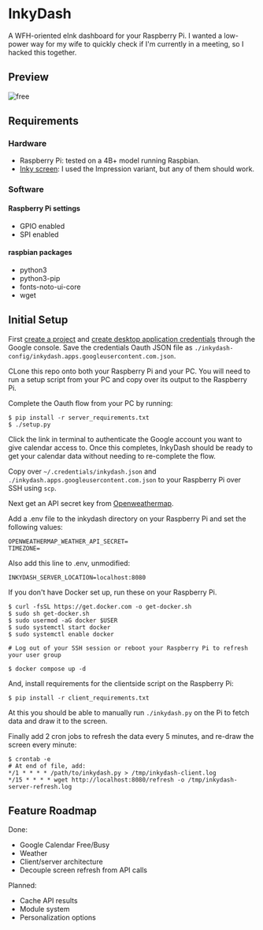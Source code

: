 # InkyDash
A WFH-oriented eInk dashboard for your Raspberry Pi. I wanted a low-power way for my wife to quickly check if I'm currently in a meeting, so I hacked this together.

## Preview
![free](https://user-images.githubusercontent.com/22794371/188255893-9b05c94a-6bd3-4ccb-8c20-d672e9773510.jpeg)

## Requirements
### Hardware
- Raspberry Pi: tested on a 4B+ model running Raspbian.
- [Inky screen](https://shop.pimoroni.com/products/inky-impression-5-7?variant=32298701324371): I used the Impression variant, but any of them should work.
### Software
#### Raspberry Pi settings
- GPIO enabled
- SPI enabled
#### raspbian packages
- python3
- python3-pip
- fonts-noto-ui-core
- wget
## Initial Setup
First [create a project](https://developers.google.com/workspace/guides/create-project) and [create desktop application credentials](https://developers.google.com/workspace/guides/create-credentials) through the Google console.
Save the credentials Oauth JSON file as `./inkydash-config/inkydash.apps.googleusercontent.com.json`.

CLone this repo onto both your Raspberry Pi and your PC. You will need to run a setup script from your PC and copy over its output to the Raspberry Pi.

Complete the Oauth flow from your PC by running:
```
$ pip install -r server_requirements.txt
$ ./setup.py
```

Click the link in terminal to authenticate the Google account you want to give calendar access to. Once this completes, InkyDash should be ready to get your calendar data without needing to re-complete the flow. 

Copy over `~/.credentials/inkydash.json` and `./inkydash.apps.googleusercontent.com.json` to your Raspberry Pi over SSH using `scp`.

Next get an API secret key from [Openweathermap](https://openweathermap.org). 

Add a .env file to the inkydash directory on your Raspberry Pi and set the following values:
```
OPENWEATHERMAP_WEATHER_API_SECRET=
TIMEZONE=
```

Also add this line to .env, unmodified:
```
INKYDASH_SERVER_LOCATION=localhost:8080
```

If you don't have Docker set up, run these on your Raspberry Pi.
```
$ curl -fsSL https://get.docker.com -o get-docker.sh
$ sudo sh get-docker.sh
$ sudo usermod -aG docker $USER
$ sudo systemctl start docker
$ sudo systemctl enable docker

# Log out of your SSH session or reboot your Raspberry Pi to refresh your user group

$ docker compose up -d
```

And, install requirements for the clientside script on the Raspberry Pi:
```
$ pip install -r client_requirements.txt
```

At this you should be able to manually run `./inkydash.py` on the Pi to fetch data and draw it to the screen.

Finally add 2 cron jobs to refresh the data every 5 minutes, and re-draw the screen every minute:
```
$ crontab -e
# At end of file, add:
*/1 * * * * /path/to/inkydash.py > /tmp/inkydash-client.log
*/15 * * * * wget http://localhost:8080/refresh -o /tmp/inkydash-server-refresh.log
```

## Feature Roadmap

Done:
- Google Calendar Free/Busy
- Weather
- Client/server architecture
- Decouple screen refresh from API calls

Planned:
- Cache API results
- Module system
- Personalization options
